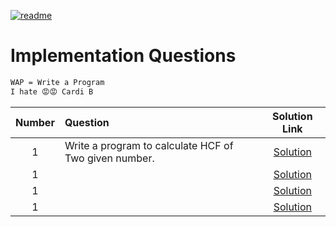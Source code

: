 [![readme](https://img.shields.io/badge/quick%20link-Back%20To%20Main%20Readme%20File-1f72ff.svg)](../README.md)

# Implementation Questions

```txt
WAP = Write a Program
I hate 😡😡 Cardi B
```

| Number | Question | Solution Link |
|:------:|:---------|:-------------:|
| 1 | Write a program to calculate HCF of Two given number. | [Solution]() |
| 1 | | [Solution]() |
| 1 | | [Solution]() |
| 1 | | [Solution]() |
